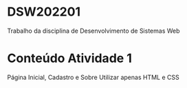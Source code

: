 # DSW202201
Trabalho da disciplina de Desenvolvimento de Sistemas Web

# Conteúdo Atividade 1
Página Inicial, Cadastro e Sobre
Utilizar apenas HTML e CSS